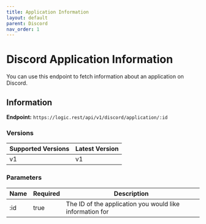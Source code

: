 ```yaml
---
title: Application Information
layout: default
parent: Discord
nav_order: 1
---
```

# **Discord Application Information**
You can use this endpoint to fetch information about an application on Discord.

## Information
**Endpoint:** `https://logic.rest/api/v1/discord/application/:id`

### Versions 
| Supported Versions | Latest Version |
| ------ | ------ |
| v1 | v1 |

### Parameters 
| Name | Required | Description |
| ------ | ------ |  ------ |
| :id | true | The ID of the application you would like information for |
